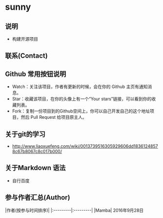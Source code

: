 # sunny

## 说明

- 构建开源项目


## 联系(Contact)


## Github 常用按钮说明

- Watch：关注该项目，作者有更新的时候，会在你的 Github 主页有通知消息。
- Star：收藏该项目，在你的头像上有一个“Your stars”链接，可以看到你的收藏列表。
- Fork：复制一份项目到的Github空间上，你可以自己开发自己的这个地址项目，然后 Pull Request 给项目原主人。

## 关于git的学习
- <http://www.liaoxuefeng.com/wiki/0013739516305929606dd18361248578c67b8067c8c017b000/>

## 关于Markdown  语法
- 自行百度

## 参与作者汇总(Author)

|作者(按参与时间排序)|
|:---------|:---------|
|Mamba| 2016年9月28日

